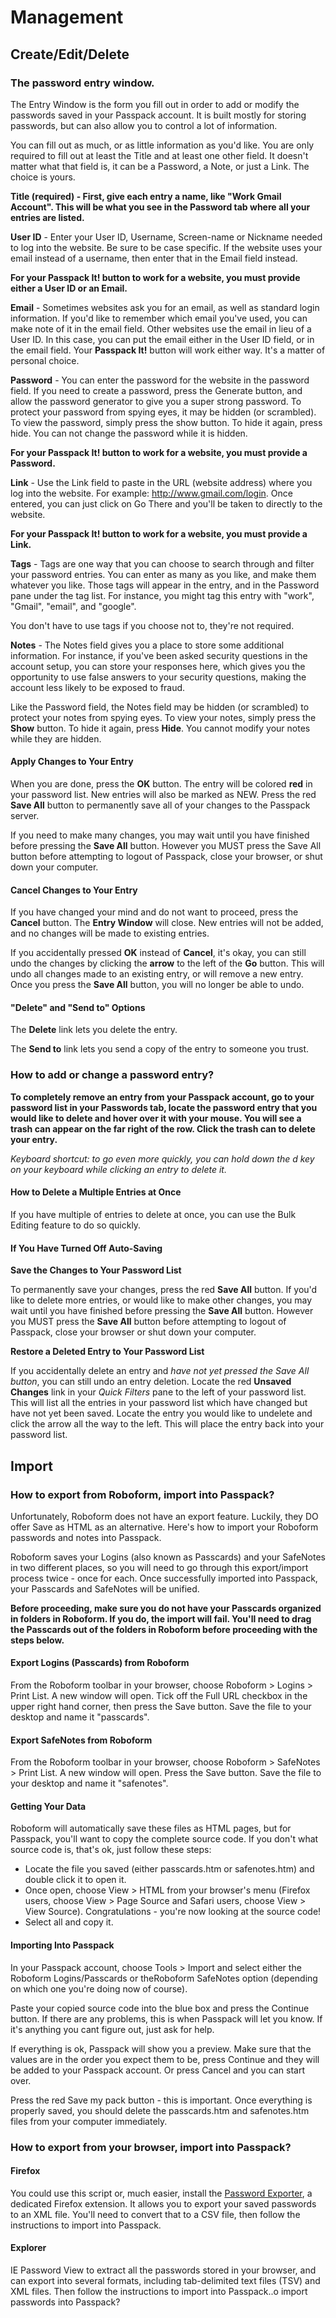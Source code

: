 # Management

## Create/Edit/Delete

### The password entry window.

The Entry Window is the form you fill out in order to add or modify the passwords saved in your Passpack account. It is built mostly for storing passwords, but can also allow you to control a lot of information. 

You can fill out as much, or as little information as you'd like. You are only required to fill out at least the Title and at least one other field. It doesn't matter what that field is, it can be a Password, a Note, or just a Link. The choice is yours.

**Title \(required\) - First, give each entry a name, like "Work Gmail Account".  This will be what you see in the Password tab where all your entries are listed.**

**User ID** - Enter your User ID, Username, Screen-name or Nickname needed to log into the website. Be sure to be case specific. If the website uses your email instead of a username, then enter that in the Email field instead.

**For your Passpack It! button to work for a website, you must provide either a User ID or an Email.**

**Email** - Sometimes websites ask you for an email, as well as standard login information. If you'd like to remember which email you've used, you can make note of it in the email field. Other websites use the email in lieu of a User ID. In this case, you can put the email either in the User ID field, or in the email field. Your **Passpack It!** button will work either way. It's a matter of personal choice.

**Password** - You can enter the password for the website in the password field. If you need to create a password, press the Generate button, and allow the password generator to give you a super strong password. To protect your password from spying eyes, it may be hidden \(or scrambled\). To view the password, simply press the show button. To hide it again, press hide. You can not change the password while it is hidden.

**For your Passpack It! button to work for a website, you must provide a Password.**

**Link** - Use the Link field to paste in the URL \(website address\) where you log into the website. For example: http://www.gmail.com/login. Once entered, you can just click on Go There and you'll be taken to directly to the website.

**For your Passpack It! button to work for a website, you must provide a Link.** 

**Tags** - Tags are one way that you can choose to search through and filter your password entries. You can enter as many as you like, and make them whatever you like.  Those tags will appear in the entry, and in the Password pane under the tag list. For instance, you might tag this entry with "work", "Gmail", "email", and "google".   

You don't have to use tags if you choose not to, they're not required.

**Notes** - The Notes field gives you a place to store some additional information. For instance, if you've been asked security questions in the account setup, you can store your responses here, which gives you the opportunity to use false answers to your security questions, making the account less likely to be exposed to fraud.

Like the Password field, the Notes field may be hidden \(or scrambled\) to protect your notes from spying eyes. To view your notes, simply press the **Show** button. To hide it again, press **Hide**. You cannot modify your notes while they are hidden.

#### Apply Changes to Your Entry

When you are done, press the **OK** button. The entry will be colored **red** in your password list. New entries will also be marked as NEW.  Press the red **Save All** button to permanently save all of your changes to the Passpack server. 

If you need to make many changes, you may wait until you have finished before pressing the **Save All** button. However you MUST press the Save All button before attempting to logout of Passpack, close your browser, or shut down your computer.

#### Cancel Changes to Your Entry

If you have changed your mind and do not want to proceed, press the **Cancel** button. The **Entry Window** will close. New entries will not be added, and no changes will be made to existing entries.

If you accidentally pressed **OK** instead of **Cancel**, it's okay, you can still undo the changes by clicking the **arrow** to the left of the **Go** button. This will undo all changes made to an existing entry, or will remove a new entry. Once you press the **Save All** button, you will no longer be able to undo.

#### "Delete" and "Send to" Options

The **Delete** link lets you delete the entry.

The **Send to** link lets you send a copy of the entry to someone you trust.

### How to add or change a password entry?

**To completely remove an entry from your Passpack account, go to your password list in your Passwords tab, locate the password entry that you would like to delete and hover over it with your mouse. You will see a trash can appear on the far right of the row. Click the trash can to delete your entry.**

_Keyboard shortcut: to go even more quickly, you can hold down the d key on your keyboard while clicking an entry to delete it._  

#### How to Delete a Multiple Entries at Once 

If you have multiple of entries to delete at once, you can use the Bulk Editing feature to do so quickly.

#### If You Have Turned Off Auto-Saving

**Save the Changes to Your Password List**

To permanently save your changes, press the red **Save All** button. If you'd like to delete more entries, or would like to make other changes, you may wait until you have finished before pressing the **Save All** button. However you MUST press the **Save All** button before attempting to logout of Passpack, close your browser or shut down your computer.

**Restore a Deleted Entry to Your Password List**

If you accidentally delete an entry and _have not yet pressed the Save All button_, you can still undo an entry deletion. Locate the red **Unsaved Changes** link in your _Quick Filters_ pane to the left of your password list. This will list all the entries in your password list which have changed but have not yet been saved. Locate the entry you would like to undelete and click the arrow all the way to the left. This will place the entry back into your password list.

## Import

### How to export from Roboform, import into Passpack?

Unfortunately, Roboform does not have an export feature. Luckily, they DO offer Save as HTML as an alternative. Here's how to import your Roboform passwords and notes into Passpack.

Roboform saves your Logins \(also known as Passcards\) and your SafeNotes in two different places, so you will need to go through this export/import process twice - once for each. Once successfully imported into Passpack, your Passcards and SafeNotes will be unified.

**Before proceeding, make sure you do not have your Passcards organized in folders in Roboform. If you do, the import will fail. You'll need to drag the Passcards out of the folders in Roboform before proceeding with the steps below.**

#### Export Logins \(Passcards\) from Roboform

From the Roboform toolbar in your browser, choose Roboform &gt; Logins &gt; Print List. A new window will open. Tick off the Full URL checkbox in the upper right hand corner, then press the Save button. Save the file to your desktop and name it "passcards".

#### Export SafeNotes from Roboform

From the Roboform toolbar in your browser, choose Roboform &gt; SafeNotes &gt; Print List. A new window will open. Press the Save button. Save the file to your desktop and name it "safenotes".

#### Getting Your Data

Roboform will automatically save these files as HTML pages, but for Passpack, you'll want to copy the complete source code. If you don't what source code is, that's ok, just follow these steps:

* Locate the file you saved \(either passcards.htm or safenotes.htm\) and double click it to open it.
* Once open, choose View &gt; HTML from your browser's menu \(Firefox users, choose View &gt; Page Source and Safari users, choose View &gt; View Source\). Congratulations - you're now looking at the source code!
* Select all and copy it.

#### Importing Into Passpack

In your Passpack account, choose Tools &gt; Import and select either the Roboform Logins/Passcards or theRoboform SafeNotes option \(depending on which one you're doing now of course\).

Paste your copied source code into the blue box and press the Continue button. If there are any problems, this is when Passpack will let you know. If it's anything you cant figure out, just ask for help.

If everything is ok, Passpack will show you a preview. Make sure that the values are in the order you expect them to be, press Continue and they will be added to your Passpack account. Or press Cancel and you can start over.

Press the red Save my pack button - this is important. Once everything is properly saved, you should delete the passcards.htm and safenotes.htm files from your computer immediately.

### How to export from your browser, import into Passpack?



#### Firefox

You could use this script or, much easier, install the [Password Exporter](https://addons.mozilla.org/en-US/firefox/addon/password-exporter/?src=search), a dedicated Firefox extension. It allows you to export your saved passwords to an XML file. You'll need to convert that to a CSV file, then follow the instructions to import into Passpack.

#### Explorer

IE Password View to extract all the passwords stored in your browser, and can export into several formats, including tab-delimited text files \(TSV\) and XML files. Then follow the instructions to import into Passpack..o import passwords into Passpack?



